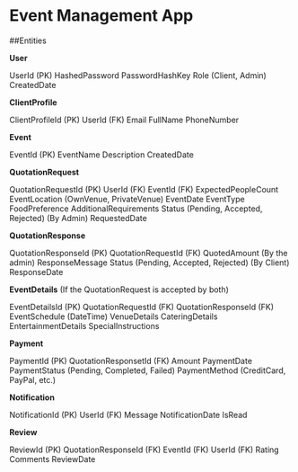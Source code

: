 # Event Management App

##Entities

**User**

UserId (PK)
HashedPassword
PasswordHashKey
Role (Client, Admin)
CreatedDate

**ClientProfile**

ClientProfileId (PK)
UserId (FK)
Email
FullName
PhoneNumber

**Event**

EventId (PK)
EventName
Description
CreatedDate

**QuotationRequest**

QuotationRequestId (PK)
UserId (FK)
EventId (FK)
ExpectedPeopleCount
EventLocation (OwnVenue, PrivateVenue)
EventDate
EventType
FoodPreference
AdditionalRequirements
Status (Pending, Accepted, Rejected) (By Admin)
RequestedDate

**QuotationResponse**

QuotationResponseId (PK)
QuotationRequestId (FK)
QuotedAmount (By the admin)
ResponseMessage
Status (Pending, Accepted, Rejected) (By Client)
ResponseDate

**EventDetails** (If the QuotationRequest is accepted by both)

EventDetailsId (PK)
QuotationRequestId (FK)
QuotationResponseId (FK)
EventSchedule (DateTime)
VenueDetails
CateringDetails
EntertainmentDetails
SpecialInstructions

**Payment**

PaymentId (PK)
QuotationResponsetId (FK)
Amount
PaymentDate
PaymentStatus (Pending, Completed, Failed)
PaymentMethod (CreditCard, PayPal, etc.)


**Notification**

NotificationId (PK)
UserId (FK)
Message
NotificationDate
IsRead

**Review**

ReviewId (PK)
QuotationResponseId (FK)
EventId (FK)
UserId (FK)
Rating
Comments
ReviewDate
